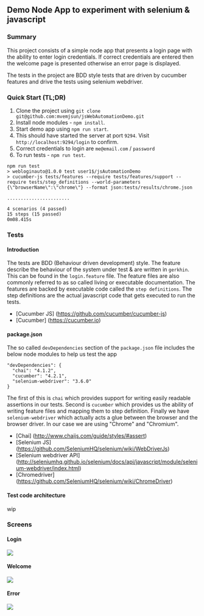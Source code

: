 ## Demo Node App to experiment with selenium & javascript

### Summary

This project consists of a simple node app that presents a login page with the ability to enter login credentials.
If correct credentials are entered then the welcome page is presented otherwise an error page is displayed.

The tests in the project are BDD style tests that are driven by cucumber features and drive the tests using
selenium webdriver.

### Quick Start (TL;DR)

1. Clone the project using `git clone git@github.com:mvemjsun/jsWebAutomationDemo.git`
2. Install node modules - `npm install`.
3. Start demo app using `npm run start`.
4. This should have started the server at port `9294`. Visit `http://localhost:9294/login` to confirm.
5. Correct credentials to login are `me@email.com` / `password`
5. To run tests - `npm run test`.

```
npm run test
> webloginauto@1.0.0 test user1$/jsAutomationDemo
> cucumber-js tests/features --require tests/features/support --require tests/step_definitions --world-parameters {\"browserName\":\"chrome\"} --format json:tests/results/chrome.json

.......................

4 scenarios (4 passed)
15 steps (15 passed)
0m08.415s
```

### Tests

#### Introduction
The tests are BDD (Behaviour driven development) style. The feature describe the behaviour of the system under
test & are written in `gerkhin`. This can be found in the `login.feature` file. The feature files are also commonly
referred to as so called living or executable documentation. The features are backed by executable code called the `step definitions`. The step definitions are the actual javascript code that gets executed to run the tests.

- [Cucumber JS] (https://github.com/cucumber/cucumber-js)
- [Cucumber] (https://cucumber.io)

#### package.json
The so called `devDependencies` section of the `package.json` file includes the below node modules to help us test
the app
```
"devDependencies": {
  "chai": "4.1.2",
  "cucumber": "4.2.1",
  "selenium-webdriver": "3.6.0"
}
```
The first of this is `chai` which provides support for writing easily readable assertions in our tests. Second is `cucumber` which provides us the ability of writing feature files and mapping them to step definition. Finally we have `selenium-webdriver` which actually acts a glue between the browser and the browser driver. In our case we are using "Chrome" and "Chromium".

- [Chai] (http://www.chaijs.com/guide/styles/#assert)
- [Selenium JS] (https://github.com/SeleniumHQ/selenium/wiki/WebDriverJs)
- [Selenium webdriver API] (http://seleniumhq.github.io/selenium/docs/api/javascript/module/selenium-webdriver/index.html)
- [Chromedriver] (https://github.com/SeleniumHQ/selenium/wiki/ChromeDriver)

#### Test code architecture
wip

### Screens

#### Login
![](https://github.com/mvemjsun/jsWebAutomationDemo/blob/master/login.png?raw=true)
#### Welcome
![](https://github.com/mvemjsun/jsWebAutomationDemo/blob/master/welcome.png?raw=true)
#### Error
![](https://github.com/mvemjsun/jsWebAutomationDemo/blob/master/loginError.png?raw=true)
